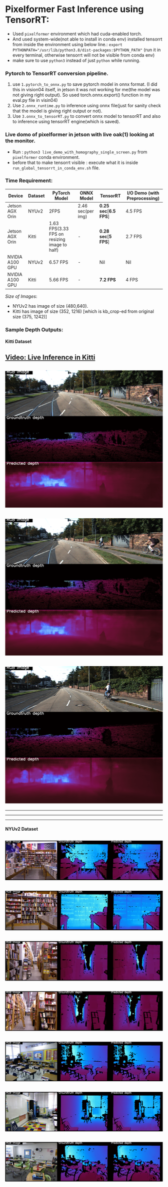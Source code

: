
# Pixelformer Fast Inference using TensorRT:


- Used `pixelformer` environment which had cuda-enabled torch. 
- And used system-wide(not able to install in conda env) installed tensorrt from inside the environment using below line.: 
    `export PYTHONPATH="/usr/lib/python3.8/dist-packages:$PYTHON_PATH"` (run it in every terminal, otherwise tensorrt will not be visible from conda env)
- make sure to use `python3` instead of just `python` while running.

### Pytorch to TensorRT conversion pipeline.
1. use `1.pytorch_to_onnx.py` to save pytorch model in onnx format. (I did this in vision04 itself, in jetson it was not working for me(the model was not giving right output). So used torch.onnx.export() function in my eval.py file in visin04)
2. Use `2.onnx_runtime.py` to inference using onnx file(just for sanity check that the model is giving right output or not).
3. Use `3.onnx_to_tensorRT.py` to convert onnx model to tensorRT and also to inference using tensorRT engine(which is saved).

### Live domo of pixelformer in jetson with live oak(1) looking at the monitor.
- Run : `python3 live_demo_with_homography_single_screen.py` from `pixelformer` conda environment.
- before that to make tensorrt visible : execute what it is inside `run_global_tensorrt_in_conda_env.sh` file.

### Time Requirement:


| Device         | Dataset | PyTorch Model                                | ONNX Model | TensorRT | I/O Demo (with Preprocessing) |
|----------------|---------|----------------------------------------------|------------|----------|----------|
| Jetson AGX Orin | NYUv2   | 2FPS                                     | 2.46 sec(per img)   | **0.25 sec**[**6.5 FPS**] |  4.5 FPS |
| Jetson AGX Orin | Kitti   | 1.63 FPS(3.33 FPS on resizing image to half)     | -          | **0.28 sec**[**5 FPS**] | 2.7 FPS |
| NVIDIA A100 GPU | NYUv2   | 6.57 FPS                                           | -          | Nil       | Nil        |
| NVIDIA A100 GPU | Kitti   | 5.66 FPS             | -          | **7.2 FPS**        | 4 FPS        |

*Size of Images*:
- NYUv2 has image of size (480,640).
- Kitti has image of size (352, 1216) [which is kb_crop-ed from original size (375, 1242)]


### Sample Depth Outputs:

#### Kitti Dataset

[Video: Live Inference in Kitti](https://drive.google.com/file/d/17UpKqsdO0PNUBKludpkqcmQxtyF_YTBG/view?usp=sharing)  
---
![Image](sample_output_images/kitti/000.png)
---
![Image](sample_output_images/kitti/001.png)
---
![Image](sample_output_images/kitti/010.png)
---
<!-- ![Image](sample_output_images/kitti/020.png) -->
---
<!-- ![Image](sample_output_images/kitti/030.png)
--- -->
<!-- ![Image](sample_output_images/kitti/040.png) -->
---

<!-- ![Image](sample_output_images/kitti/050.png)
![Image](sample_output_images/kitti/060.png)
![Image](sample_output_images/kitti/070.png)
![Image](sample_output_images/kitti/080.png)
![Image](sample_output_images/kitti/090.png)
![Image](sample_output_images/kitti/100.png)
![Image](sample_output_images/kitti/110.png)
![Image](sample_output_images/kitti/120.png)
![Image](sample_output_images/kitti/130.png) -->
---

#### NYUv2 Dataset
![Image](sample_output_images/nyu/000.png)
---
![Image](sample_output_images/nyu/001.png)
---
![Image](sample_output_images/nyu/002.png)
---
![Image](sample_output_images/nyu/003.png)
---
![Image](sample_output_images/nyu/004.png)
---
![Image](sample_output_images/nyu/005.png)
---
![Image](sample_output_images/nyu/006.png)
---
<!-- ![Image](sample_output_images/nyu/007.png)
![Image](sample_output_images/nyu/008.png)
![Image](sample_output_images/nyu/009.png)
![Image](sample_output_images/nyu/010.png)
![Image](sample_output_images/nyu/011.png)
![Image](sample_output_images/nyu/012.png)
![Image](sample_output_images/nyu/013.png)
![Image](sample_output_images/nyu/014.png) -->

